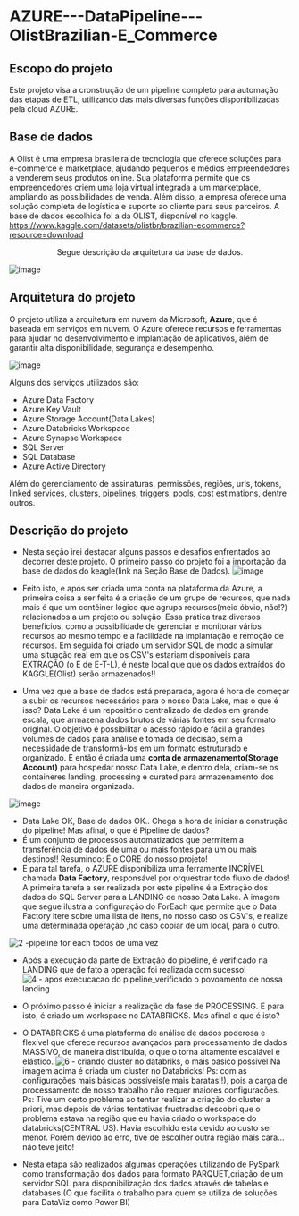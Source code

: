 # AZURE---DataPipeline---OlistBrazilian-E_Commerce #
## Escopo do projeto ##
Este projeto visa a cronstrução de um pipeline completo para automação das etapas de ETL, utilizando das mais diversas funções disponibilizadas pela cloud AZURE.

## Base de dados ##
A Olist é uma empresa brasileira de tecnologia que oferece soluções para e-commerce e marketplace, ajudando pequenos e médios empreendedores a venderem seus produtos online. Sua plataforma permite que os empreendedores criem uma loja virtual integrada a um marketplace, ampliando as possibilidades de venda. Além disso, a empresa oferece uma solução completa de logística e suporte ao cliente para seus parceiros.
A base de dados escolhida foi a da OLIST, disponível no kaggle.
https://www.kaggle.com/datasets/olistbr/brazilian-ecommerce?resource=download

<center>Segue descrição da arquitetura da base de dados. </center>

![image](https://user-images.githubusercontent.com/120025497/226148405-da9eb15a-7c8f-48ea-9193-d4fe3465e550.png)

## Arquitetura do projeto ##
O projeto utiliza a arquitetura em nuvem da Microsoft, <b>Azure</b>, que é baseada em serviços em nuvem. O Azure oferece recursos e ferramentas para ajudar no desenvolvimento e implantação de aplicativos, além de garantir alta disponibilidade, segurança e desempenho.

![image](https://user-images.githubusercontent.com/120025497/226148620-60539001-41e1-488f-8de7-55f5684eaa8a.png)

Alguns dos serviços utilizados são:
  - Azure Data Factory
  - Azure Key Vault
  - Azure Storage Account(Data Lakes)
  - Azure Databricks Workspace
  - Azure Synapse Workspace
  - SQL Server
  - SQL Database
  - Azure Active Directory
  
Além do gerenciamento de assinaturas, permissões, regiões, urls, tokens, linked services, clusters, pipelines, triggers, pools, cost estimations, dentre outros.

## Descrição do projeto ## 

- Nesta seção irei destacar alguns passos e desafios enfrentados ao decorrer deste projeto.
O primeiro passo do projeto foi a importação da base de dados do keagle(link na Seção Base de Dados).
![image](https://user-images.githubusercontent.com/120025497/226148984-2429edc2-4115-4244-a911-8de2e6de23f3.png)

- Feito isto, e após ser criada uma conta na plataforma da Azure, a primeira coisa a ser feita é a criação de um grupo de recursos, que nada mais é que um contêiner lógico que agrupa recursos(meio óbvio, não!?) relacionados a um projeto ou solução. Essa prática traz diversos benefícios, como a possibilidade de gerenciar e monitorar vários recursos ao mesmo tempo e a facilidade na implantação e remoção de recursos.
Em seguida foi criado um servidor SQL de modo a simular uma situação real em que os CSV's estariam disponiveis para EXTRAÇÃO (o E de E-T-L), é neste local que que os dados extraídos do KAGGLE(Olist) serão armazenados!!

- Uma vez que a base de dados está preparada, agora é hora de começar a subir os recursos necessários para o nosso Data Lake, mas o que é isso? 
Data Lake é um repositório centralizado de dados em grande escala, que armazena dados brutos de várias fontes em seu formato original. O objetivo é possibilitar o acesso rápido e fácil a grandes volumes de dados para análise e tomada de decisão, sem a necessidade de transformá-los em um formato estruturado e organizado. 
E então é criada uma **conta de armazenamento(Storage Account)** para hospedar nosso Data Lake, e dentro dela, criam-se os containeres landing, processing e curated para armazenamento dos dados de maneira organizada.

![image](https://user-images.githubusercontent.com/120025497/226149492-b34d71d8-2e3d-4487-8414-ee93fdcd778f.png)

- Data Lake OK, Base de dados OK.. Chega a hora de iniciar a construção do pipeline! Mas afinal, o que é Pipeline de dados?
- É um conjunto de processos automatizados que permitem a transferência de dados de uma ou mais fontes para um ou mais destinos!! Resumindo: É o CORE do nosso projeto!
- E para tal tarefa, o AZURE disponibiliza uma ferramente INCRÍVEL chamada **Data Factory**, responsável por orquestrar todo fluxo de dados! A primeira tarefa a ser realizada por este pipeline
é a Extração dos dados do SQL Server para a LANDING de nosso Data Lake. A imagem que segue ilustra a configuração do ForEach que permite que o Data Factory itere sobre uma lista de itens, no nosso caso os CSV's, e realize uma determinada operação
,no caso copiar de um local, para o outro.

![2 -pipeline   for each todos de uma vez](https://user-images.githubusercontent.com/120025497/226150021-f2afeca9-7050-4abe-9e24-7f09aff4c8ac.jpg)

- Após a execução da parte de Extração do pipeline, é verificado na LANDING que de fato a operação foi realizada com sucesso!
![4 - apos execucacao do pipeline_verificado o povoamento de nossa landing](https://user-images.githubusercontent.com/120025497/226150161-7d7443fd-a373-4a66-ac26-ca20332ef508.jpg)

- O próximo passo é iniciar a realização da fase de PROCESSING. E para isto, é criado um workspace no DATABRICKS. Mas afinal o que é isto? 
- O DATABRICKS é uma plataforma de análise de dados poderosa e flexível que oferece recursos avançados para processamento de dados MASSIVO, de maneira distribuída, o que o torna altamente escalável e elástico.
![6 - criando cluster no databriks, o mais basico possivel](https://user-images.githubusercontent.com/120025497/226150379-ac34a39f-9fed-4a4c-97a3-99ca9229d3af.jpg)
Na imagem acima é criada um cluster no Databricks! Ps: com as configurações mais básicas possíveis(e mais baratas!!), pois a carga de processamento de nosso trabalho não requer maiores configurações.
Ps: Tive um certo problema ao tentar realizar a criação do cluster a priori, mas depois de várias tentativas frustradas descobri que o problema estava na região que eu havia criado o workspace do databricks(CENTRAL US). Havia escolhido
esta devido ao custo ser menor. Porém devido ao erro, tive de escolher outra região mais cara... não teve jeito!

- Nesta etapa são realizados algumas operações utilizando de PySpark como transformação dos dados para formato PARQUET,criação de um servidor SQL para disponibilização dos dados através de tabelas e databases.(O que facilita o trabalho para quem se utiliza de soluções para DataViz como Power BI)

